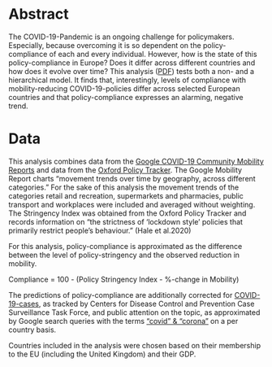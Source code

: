 # Abstract
The COVID-19-Pandemic is an ongoing challenge for policymakers. Especially, because overcoming it is so dependent on the policy-compliance of each and every individual. However, how is the state of this policy-compliance in Europe? Does it differ across different countries and how does it evolve over time? This analysis ([PDF](https://github.com/philippolis/COVID19Compliance/blob/main/Analysis.pdf)) tests both a non- and a hierarchical model. It finds that, interestingly, levels of compliance with mobility-reducing COVID-19-policies differ across selected European countries and that policy-compliance expresses an alarming, negative trend.

# Data
This analysis combines data from the [Google COVID-19 Community Mobility Reports](https://www.google.com/covid19/mobility) and data from the [Oxford Policy Tracker](https://www.bsg.ox.ac.uk/research/research-projects/coronavirus-government-response-tracker). The Google Mobility Report charts “movement trends over time by geography, across different categories.” For the sake of this analysis the movement trends of the categories retail and recreation, supermarkets and pharmacies, public transport and workplaces were included and averaged without weighting. The Stringency Index was obtained from the Oxford Policy Tracker and records information on “the strictness of ‘lockdown style’ policies that primarily restrict people’s behaviour.” (Hale et al.2020)

For this analysis, policy-compliance is approximated as the difference between the level of policy-stringency and the observed reduction in mobility.

Compliance = 100 - (Policy Stringency Index - %-change in Mobility)

The predictions of policy-compliance are additionally corrected for [COVID-19-cases](https://data.cdc.gov/Case-Surveillance/COVID-19-Case-Surveillance-Public-Use-Data/vbim-akqf/), as tracked by Centers for Disease Control and Prevention Case Surveillance Task Force, and public attention on the topic, as approximated by Google search queries with the terms [“covid” & “corona”](https://trends.google.com/trends/explore?q=covid,corona) on a per country basis.

Countries included in the analysis were chosen based on their membership to the EU (including the United
Kingdom) and their GDP.
